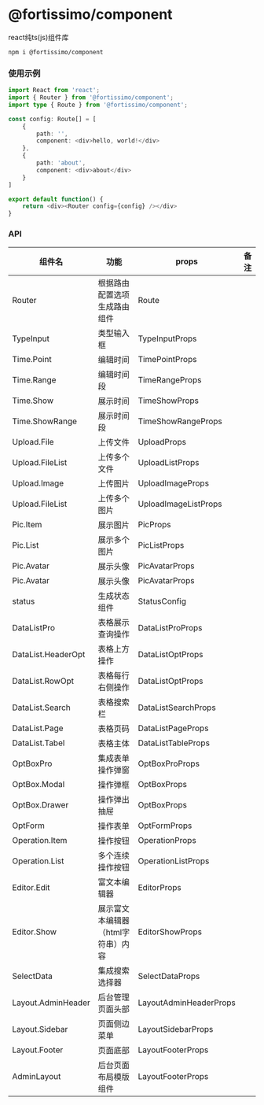 # @fortissimo/component

react纯ts(js)组件库

```shell script
npm i @fortissimo/component
```

### 使用示例

```typescript
import React from 'react';
import { Router } from '@fortissimo/component';
import type { Route } from '@fortissimo/component';

const config: Route[] = [
    {
        path: '',
        component: <div>hello, world!</div>
    },
    {
        path: 'about',
        component: <div>about</div>
    }
]

export default function() {
    return <div><Router config={config} /></div>
}
```

### API

| 组件名                | 功能                  | props                  |备注|
|--------------------|---------------------|------------------------|---|
| Router             | 根据路由配置选项生成路由组件      | Route                  |
| TypeInput          | 类型输入框               | TypeInputProps         |
| Time.Point         | 编辑时间                | TimePointProps         |
| Time.Range         | 编辑时间段               | TimeRangeProps         |
| Time.Show          | 展示时间                | TimeShowProps          |
| Time.ShowRange     | 展示时间段               | TimeShowRangeProps     |
| Upload.File        | 上传文件                | UploadProps            |
| Upload.FileList    | 上传多个文件              | UploadListProps        |
| Upload.Image       | 上传图片                | UploadImageProps       |
| Upload.FileList    | 上传多个图片              | UploadImageListProps   |
| Pic.Item           | 展示图片                | PicProps               |
| Pic.List           | 展示多个图片              | PicListProps           |
| Pic.Avatar         | 展示头像                | PicAvatarProps         |
| Pic.Avatar         | 展示头像                | PicAvatarProps         |
| status             | 生成状态组件              | StatusConfig           |
| DataListPro        | 表格展示查询操作            | DataListProProps       |
| DataList.HeaderOpt | 表格上方操作              | DataListOptProps       |
| DataList.RowOpt    | 表格每行右侧操作            | DataListOptProps       |
| DataList.Search    | 表格搜索栏               | DataListSearchProps    |
| DataList.Page      | 表格页码                | DataListPageProps      |
| DataList.Tabel     | 表格主体                | DataListTableProps     |
| OptBoxPro          | 集成表单操作弹窗            | OptBoxProProps         |
| OptBox.Modal       | 操作弹框                | OptBoxProps            |
| OptBox.Drawer      | 操作弹出抽屉              | OptBoxProps            |
| OptForm            | 操作表单                | OptFormProps           |
| Operation.Item     | 操作按钮                | OperationProps         |
| Operation.List     | 多个连续操作按钮            | OperationListProps     |
| Editor.Edit        | 富文本编辑器              | EditorProps            |
| Editor.Show        | 展示富文本编辑器（html字符串）内容 | EditorShowProps        |
| SelectData         | 集成搜索选择器             | SelectDataProps        |
| Layout.AdminHeader | 后台管理页面头部            | LayoutAdminHeaderProps |
| Layout.Sidebar     | 页面侧边菜单              | LayoutSidebarProps     |
| Layout.Footer      | 页面底部                | LayoutFooterProps      |
| AdminLayout        | 后台页面布局模版组件          | LayoutFooterProps      |
